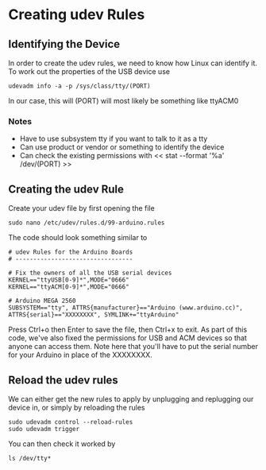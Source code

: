 # Creating udev Rules
## Identifying the Device
In order to create the udev rules, we need to know how Linux can identify it.  To work out the properties of the USB device use
```
udevadm info -a -p /sys/class/tty/(PORT)
```
In our case, this will (PORT) will most likely be something like ttyACM0

### Notes
* Have to use subsystem tty if you want to talk to it as a tty
* Can use product or vendor or something to identify the device
* Can check the existing permissions with << stat --format '%a' /dev/(PORT) >>

## Creating the udev Rule
Create your udev file by first opening the file
```
sudo nano /etc/udev/rules.d/99-arduino.rules
```
The code should look something similar to
```
# udev Rules for the Arduino Boards
# ---------------------------------

# Fix the owners of all the USB serial devices
KERNEL=="ttyUSB[0-9]*",MODE="0666"
KERNEL=="ttyACM[0-9]*",MODE="0666"

# Arduino MEGA 2560
SUBSYSTEM=="tty", ATTRS{manufacturer}=="Arduino (www.arduino.cc)", ATTRS{serial}=="XXXXXXXX", SYMLINK+="ttyArduino"

```
Press Ctrl+o then Enter to save the file, then Ctrl+x to exit.  As part of this code, we've also fixed the permissions for USB and ACM devices so that anyone can access them.  Note here that you'll have to put the serial number for your Arduino in place of the XXXXXXXX.

## Reload the udev rules
We can either get the new rules to apply by unplugging and replugging our device in, or simply by reloading the rules
```
sudo udevadm control --reload-rules
sudo udevadm trigger
```

You can then check it worked by
```
ls /dev/tty*
```
